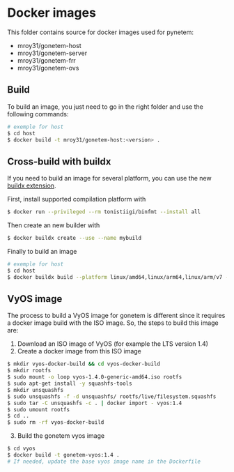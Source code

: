
# Docker images

This folder contains source for docker images used for pynetem:

- mroy31/gonetem-host
- mroy31/gonetem-server
- mroy31/gonetem-frr
- mroy31/gonetem-ovs

## Build

To build an image, you just need to go in the right folder and use the following commands:

```bash
# exemple for host
$ cd host
$ docker build -t mroy31/gonetem-host:<version> .
```

## Cross-build with buildx

If you need to build an image for several platform, you can use the new [buildx extension](https://github.com/docker/buildx).

First, install supported compilation platform with

```bash
$ docker run --privileged --rm tonistiigi/binfmt --install all
```

Then create an new builder with

```bash
$ docker buildx create --use --name mybuild
```

Finally to build an image

```bash
# exemple for host
$ cd host
$ docker buildx build --platform linux/amd64,linux/arm64,linux/arm/v7 -t mroy31/gonetem-host:<version> .
```

## VyOS image

The process to build a VyOS image for gonetem is different since it requires a docker image build with the ISO image.
So, the steps to build this image are:

1. Download an ISO image of VyOS (for example the LTS version 1.4)
2. Create a docker image from this ISO image

```bash
$ mkdir vyos-docker-build && cd vyos-docker-build
$ mkdir rootfs
$ sudo mount -o loop vyos-1.4.0-generic-amd64.iso rootfs
$ sudo apt-get install -y squashfs-tools
$ mkdir unsquashfs
$ sudo unsquashfs -f -d unsquashfs/ rootfs/live/filesystem.squashfs
$ sudo tar -C unsquashfs -c . | docker import - vyos:1.4
$ sudo umount rootfs
$ cd ..
$ sudo rm -rf vyos-docker-build
```

3. Build the gonetem vyos image

```bash
$ cd vyos
$ docker build -t gonetem-vyos:1.4 .
# If needed, update the base vyos image name in the Dockerfile
```


